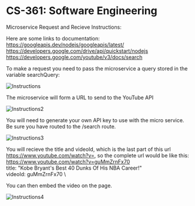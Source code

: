 # CS-361: Software Engineering


Microservice Request and Recieve Instructions: 

Here are some links to documentation: \
 https://googleapis.dev/nodejs/googleapis/latest/ \
 https://developers.google.com/drive/api/quickstart/nodejs \
 https://developers.google.com/youtube/v3/docs/search 

To make a request you need to pass the microservice a query stored in the variable searchQuery: 

![Instructions](https://user-images.githubusercontent.com/72106175/236707582-b77a95f2-0911-4834-ad55-f50b98cd0d5b.png) 


The microservice will form a URL to send to the YouTube API 

![Instructions2](https://user-images.githubusercontent.com/72106175/236707592-1ef81432-e7f7-48d0-bc1f-307dc1e9b1d5.png) 


You will need to generate your own API key to use with the micro service. \
Be sure you have routed to the /search route. 

![Instructions3](https://user-images.githubusercontent.com/72106175/236707595-cdf29742-a3c6-47d1-974e-d0a7602c49d7.png) 

You will recieve the title  and videoId, which is the last part of this url https://www.youtube.com/watch?v=, so the complete url would be like this: \
https://www.youtube.com/watch?v=guMmZrnFx70 \
title: "Kobe Bryant's Best 40 Dunks Of His NBA Career!" \
videoId: guMmZrnFx70 \

You can then embed the video on the page.

![Instructions4](https://user-images.githubusercontent.com/72106175/236707598-d24eceea-abe9-4392-8dac-33d36322eede.png)
